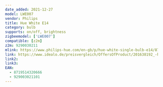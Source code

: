 ```yaml
---
date_added: 2021-12-27
model: LWE007
vendor: Philips
title: Hue White E14
category: bulb
supports: on/off, brightness
zigbeemodel: ['LWE007']
compatible: [z2m]
z2m: 9290030211
mlink: https://www.philips-hue.com/en-gb/p/hue-white-single-bulb-e14/8719514320666
link: https://www.idealo.de/preisvergleich/OffersOfProduct/201638192_-hue-white-e14-5-5w-470lm-929003021101-philips.html
link2: 
link3: 
EAN: 
  - 8719514320666
  - 929003021101
---
```

